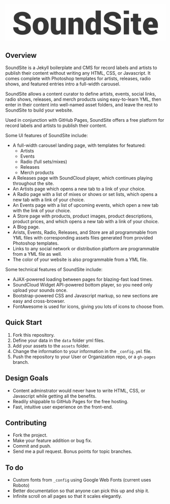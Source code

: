 ![](/assets/soundsite.jpg)

Overview
--------

SoundSite is a Jekyll boilerplate and CMS for record labels and artists
to publish their content without writing any HTML, CSS, or Javascript.
It comes complete with Photoshop templates for artists, releases,
radio shows, and featured entries intro a full-width carousel.

SoundSite allows a content curator to define artists,
events, social links, radio shows, releases, and merch products
using easy-to-learn YML, then enter in their content into well-named
asset folders, and leave the rest to SoundSite to build your website.

Used in conjunction with GitHub Pages, SoundSite offers a free
platform for record labels and artists to publish their content.

Some UI features of SoundSite include:

-   A full-width carousel landing page, with templates for featured:
	-   Artists
	-   Events
	-   Radio (full sets/mixes)
	-   Releases
	-   Merch products
-   A Releases page with SoundCloud player, which continues playing
	throughout the site.
-   An Artists page which opens a new tab to a link of your choice.
-   A Radio page with a list of mixes or shows or set lists, which
	opens a new tab with a link of your choice.
-   An Events page with a list of upcoming events, which open a new
	tab with the link of your choice.
-   A Store page with products, product images, product descriptions,
	product prices, and which opens a new tab with a link of your choice.
-   A Blog page.
-   Arists, Events, Radio, Releases, and Store are all programmable from
	YML files with corresponding assets files generated from provided
	Photoshop templates.
-   Links to any social network or distribution platform are programmable
	from a YML file as well.
-   The color of your website is also programmable from a YML file.

Some technical features of SoundSite include:

-   AJAX-powered loading between pages for blazing-fast load times.
-   SoundCloud Widget API-powered bottom player, so you need only upload
	your sounds once.
-   Bootstrap-powered CSS and Javascript markup, so new sections are easy
	and cross-browser.
-   FontAwesome is used for icons, giving you lots of icons to choose from.

Quick Start
-----------

1.  Fork this repository.
2.  Define your data in the `data` folder yml files.
3.  Add your assets to the `assets` folder.
4.  Change the information to your information in the `_config.yml` file.
5.  Push the repository to your User or Organization repo, or a `gh-pages` branch.

Design Goals
------------

-   Content adminstrator would never have to write HTML, CSS, or Javascript
	while getting all the benefits.
-   Readily shippable to GitHub Pages for the free hosting.
-   Fast, intuitive user experience on the front-end.

Contributing
------------

-   Fork the project.
-   Make your feature addition or bug fix.
-   Commit and push.
-   Send me a pull request. Bonus points for topic branches.

To do
-----

-   Custom fonts from `_config` using Google Web Fonts (current uses Roboto)
-   Better documentation so that anyone can pick this up and ship it.
-   Infinite scroll on all pages so that it scales elegantly.
